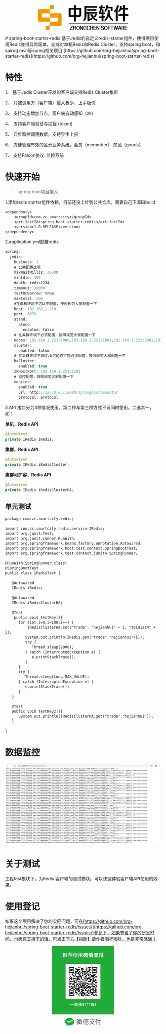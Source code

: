<p align="center">
    <img src="https://github.com/org-hejianhui/spring-boot-starter-redis/blob/master/src/test/resources/jszcrj.jpg?raw=true" />
</p>
# spring-boot-starter-redis
基于Jedis的自定义redis-starter组件，使得项目使用Redis变得异常简单，支持对单机Redis和Redis Cluster，支持spring boot，和spirng mvc等spring相关项目 [https://github.com/org-hejianhui/spring-boot-starter-redis](https://github.com/org-hejianhui/spring-boot-starter-redis)

# 特性

1、	基于Jedis Cluster开发的客户端支持Redis Cluster集群

2、	对被调用方（客户端）侵入极少，上手极快

3、	支持动态增加节点，客户端自动感知（zk）

4、	支持客户端验证与拦截 (token)

5、	异步监控调用数据，支持异步上报

6、	方便管理有效的区分业务系统。会员（memmber） 商品（goods）

7、	支持Falcon协议. 监控系统


# 快速开始

> spring boot项目接入


 1.添加redis starter组件依赖，目前还没上传到公共仓库，需要自己下源码build
```
<dependency>
    <groupId>com.zc.smartcity</groupId>
    <artifactId>spring-boot-starter-redis</artifactId>
    <version>1.0-RELEASE</version>
</dependency>

```

2.application.yml配置redis

```java
spring:
  jedis:
    business: 1
    # 公共配置选项
    maxWaitMillis: 30000
    minIdle: 100
    #auth: redis1234
    timeout: 30000
    testOnBorrow: true
    maxTotal: 500
    #在单机环境下可以不配置，按照规范大家配置一下
    host: 192.168.1.250
    port: 6379
    stand:
      alone:
        enabled: false
    # 在集群环境下必须配置，按照规范大家配置一下
    nodes: 192.168.1.221:7000,192.168.1.221:7001,192.168.1.221:7002,192.168.1.221:7003,192.168.1.221:7004,192.168.1.221:7005
    cluster:
      enabled: false
    # 在集群环境下通过zk可动态扩容必须配置，按照规范大家配置一下
    haCluster:
      enabled: true
    zkHostPort: 192.168.1.221:2181
    # 监控配置，按照规范大家配置一下
    monitor:
      enabled: true
      url: http://127.0.0.1:8080/springboot/monitor
      protocol: protocol 
```

3.API 接口分为3种情况使用，第二种与第三种方式不可同时使用，二选其一，如：

**单机，Redis API**
```java
@Autowired
private IRedis iRedis;
```

**集群，Redis API**
```java
@Autowired
private IRedis iRedisCluster;
```

**集群可扩容，Redis API**
```java
@Autowired
private IRedis iRedisClusterHA;
```

单元测试
-------------------------

    package com.zc.smartcity.redis;
    
    import com.zc.smartcity.redis.service.IRedis;
    import org.junit.Test;
    import org.junit.runner.RunWith;
    import org.springframework.beans.factory.annotation.Autowired;
    import org.springframework.boot.test.context.SpringBootTest;
    import org.springframework.test.context.junit4.SpringRunner;
    
    @RunWith(SpringRunner.class)
    @SpringBootTest
    public class IRedisTest {
    
       @Autowired
       IRedis iRedis;
    
       @Autowired
       IRedis iRedisClusterHA;
    
       @Test
        public void testKey(){
          for (int i=0;i<100;i++) {
              iRedisClusterHA.set("trade", "hejianhui" + i, "20181214" + i);
             System.out.println(iRedis.get("trade","hejianhui"+i));
             try {
                Thread.sleep(2000);
             } catch (InterruptedException e) {
                e.printStackTrace();
             }
          }
          try {
             Thread.sleep(Long.MAX_VALUE);
          } catch (InterruptedException e) {
             e.printStackTrace();
          }
       }
    
       @Test
       public void testKey2(){
          System.out.println(iRedisClusterHA.get("trade","hejianhui"));
       }
    
    }


# 数据监控
<p align="center">
    <img src="https://github.com/org-hejianhui/spring-boot-starter-redis/blob/master/src/test/resources/monitor.png?raw=true" width="800" />
</p>


# 关于测试
工程test模块下，为Redis 客户端的测试模块。可以快速体验客户端API使用的效果。

# 使用登记
如果这个项目解决了你的实际问题，可在[https://github.com/org-hejianhui/spring-boot-starter-redis/issues/](https://github.com/org-hejianhui/spring-boot-starter-redis/issues/)登记下，如果节省了你的研发时间，也愿意支持下的话，可点击下方【捐助】请作者喝杯咖啡，也是非常感谢！

<p align="center">
    <img src="https://github.com/org-hejianhui/spring-boot-starter-redis/blob/master/src/test/resources/mycat.JPG?raw=true" width="200" />
</p>
